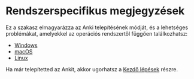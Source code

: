 # Rendszerspecifikus megjegyzések

Ez a szakasz elmagyarázza az Anki telepítésének módját, és a lehetséges problémákat, amelyekkel az operációs rendszertől függően találkozhatsz:

- [Windows](./windows/intro.md)
- [macOS](./mac/intro.md)
- [Linux](./linux/intro.md)

Ha már telepítetted az Ankit, akkor ugorhatsz a [Kezdő lépések](../getting-started.md) részre.
